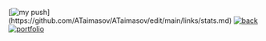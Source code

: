 [![my push](https://readme-typing-svg.demolab.com?font=PotnyiStudentScript&size=65&duration=1&pause=1&color=404E65&background=D0E2FE&center=true&vCenter=true&multiline=true&repeat=false&width=1000&height=496&lines=%E2%A0%80;%D0%AD%D1%82%D0%BE+%D0%BC%D0%BE%D0%B8+%D0%BF%D1%83%D1%88%D0%B8+%D0%BD%D0%B0+%D0%B3%D0%B8%D1%82%D1%85%D0%B0%D0%B1;%E2%A0%80;(%2F*%EF%BF%A3%EF%B8%B6%EF%BF%A3)%2F%E2%A0%80%E2%9C%A7%E2%9C%A7%E2%9C%A7%E2%A0%80%5C(%EF%BF%A3%EF%B8%B6%EF%BF%A3**%5C);%E2%9C%AA+%CF%89+%E2%9C%AA;%E2%A0%80;%E2%A0%80)](https://github.com/ATaimasov/ATaimasov/edit/main/links/stats.md)
[![back](https://readme-typing-svg.demolab.com?font=PotnyiStudentScript&size=65&duration=1&pause=2000&color=404E65&background=D0E2FE&center=true&vCenter=true&repeat=false&width=500&height=130&lines=%D0%9D%D0%B0%D0%B7%D0%B0%D0%B4)](https://github.com/ATaimasov/ATaimasov/)[![portfolio](https://readme-typing-svg.demolab.com?font=PotnyiStudentScript&size=65&duration=1&pause=2000&color=404E65&background=D0E2FE&center=true&vCenter=true&repeat=false&width=500&height=130&lines=%D0%9F%D0%BE%D1%80%D1%82%D1%84%D0%BE%D0%BB%D0%B8%D0%BE)](https://xn--80aag0apnud.xn--p1ai/projects.html)